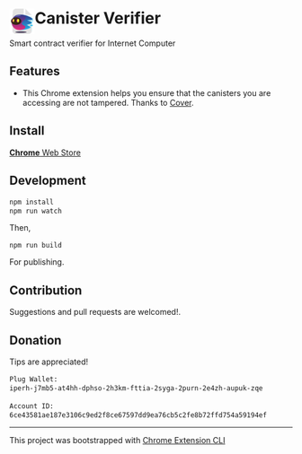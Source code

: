 # <img src="public/icons/icon_48.png" width="45" align="left"> Canister Verifier

Smart contract verifier for Internet Computer

## Features

- This Chrome extension helps you ensure that the canisters you are accessing are not tampered. Thanks to [Cover](https://github.com/Psychedelic/cover-sdk).

## Install

[**Chrome** Web Store](https://chrome.google.com/webstore/detail/lmniekpccghbpgmeikjaponllmambbdi)


## Development
```
npm install
npm run watch
```
Then,
```
npm run build
```
For publishing.


## Contribution

Suggestions and pull requests are welcomed!.


## Donation

Tips are appreciated!

```
Plug Wallet:
iperh-j7mb5-at4hh-dphso-2h3km-fttia-2syga-2purn-2e4zh-aupuk-zqe

Account ID:
6ce43581ae187e3106c9ed2f8ce67597dd9ea76cb5c2fe8b72ffd754a59194ef
```
---

This project was bootstrapped with [Chrome Extension CLI](https://github.com/dutiyesh/chrome-extension-cli)

